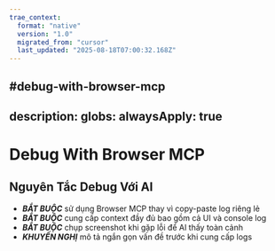 ```yaml
---
trae_context:
  format: "native"
  version: "1.0"
  migrated_from: "cursor"
  last_updated: "2025-08-18T07:00:32.168Z"
---
```


#debug-with-browser-mcp
---
description:
globs:
alwaysApply: true
---
# Debug With Browser MCP

## Nguyên Tắc Debug Với AI

- ***BẮT BUỘC*** sử dụng Browser MCP thay vì copy-paste log riêng lẻ
- ***BẮT BUỘC*** cung cấp context đầy đủ bao gồm cả UI và console log
- ***BẮT BUỘC*** chụp screenshot khi gặp lỗi để AI thấy toàn cảnh
- ***KHUYẾN NGHỊ*** mô tả ngắn gọn vấn đề trước khi cung cấp logs